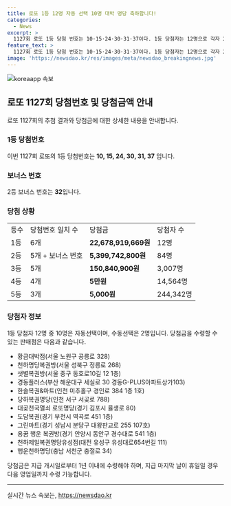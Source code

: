 ```yaml
---
title: 로또 1등 12명 자동 선택 10명 대박 명당 축하합니다!
categories:
  - News
excerpt: >
  1127회 로또 1등 당첨 번호는 10·15·24·30·31·37이다. 1등 당첨자는 12명으로 각자 22억6789만1969원을 받으며, 2등부터 5등까지의 당첨금도 공개됐다. 1년 이내에 당첨금을 수령해야 하며, 당첨 판매점은 12명 중 10명이 자동선택, 2명이 수동선택이었다.
feature_text: >
  1127회 로또 1등 당첨 번호는 10·15·24·30·31·37이다. 1등 당첨자는 12명으로 각자 22억6789만1969원을 받으며, 2등부터 5등까지의 당첨금도 공개됐다. 1년 이내에 당첨금을 수령해야 하며, 당첨 판매점은 12명 중 10명이 자동선택, 2명이 수동선택이었다.
image: 'https://newsdao.kr/res/images/meta/newsdao_breakingnews.jpg'
---
```


<p><img src="https://newsdao.kr/res/images/meta/newsdao_breakingnews.jpg" alt="koreaapp 속보" /></p>

<h2 data-ke-size="size26">로또 1127회 당첨번호 및 당첨금액 안내</h2>

<p data-ke-size="size16">로또 1127회의 추첨 결과와 당첨금에 대한 상세한 내용을 안내합니다.</p>

<h3>1등 당첨번호</h3>

<p data-ke-size="size16">이번 1127회 로또의 1등 당첨번호는 <b>10, 15, 24, 30, 31, 37</b> 입니다.</p>

<h3>보너스 번호</h3>

<p data-ke-size="size16">2등 보너스 번호는 <b>32</b>입니다.</p>

<h3>당첨 상황</h3>

<table>
  <tr>
    <td>등수</td>
    <td>당첨번호 일치 수</td>
    <td>당첨금</td>
    <td>당첨자 수</td>
  </tr>
  <tr>
    <td>1등</td>
    <td>6개</td>
    <td><b>22,678,919,669원</b></td>
    <td>12명</td>
  </tr>
  <tr>
    <td>2등</td>
    <td>5개 + 보너스 번호</td>
    <td><b>5,399,742,800원</b></td>
    <td>84명</td>
  </tr>
  <tr>
    <td>3등</td>
    <td>5개</td>
    <td><b>150,840,900원</b></td>
    <td>3,007명</td>
  </tr>
  <tr>
    <td>4등</td>
    <td>4개</td>
    <td><b>5만원</b></td>
    <td>14,564명</td>
  </tr>
  <tr>
    <td>5등</td>
    <td>3개</td>
    <td><b>5,000원</b></td>
    <td>244,342명</td>
  </tr>
</table>

<h3>당첨자 정보</h3>

<p data-ke-size="size16">1등 당첨자 12명 중 10명은 자동선택이며, 수동선택은 2명입니다. 당첨금을 수령할 수 있는 판매점은 다음과 같습니다.</p>

<ul>
  <li>황금대박점(서울 노원구 공릉로 328)</li>
  <li>천하명당복권방(서울 성북구 정릉로 268)</li>
  <li>샛별복권방(서울 중구 동호로10길 12 1층)</li>
  <li>경동플러스(부산 해운대구 세실로 30 경동G-PLUS아파트상가103)</li>
  <li>한솔복권&마트(인천 미추홀구 경인로 384 1층 1호)</li>
  <li>당하복권명당(인천 서구 서곶로 788)</li>
  <li>대곶천국열쇠 로또명당(경기 김포시 율생로 80)</li>
  <li>도담복권(경기 부천시 역곡로 451 1층)</li>
  <li>그린마트(경기 성남시 분당구 대왕판교로 255 107호)</li>
  <li>용꿈 행운 복권방(경기 안양시 동안구 경수대로 541 1층)</li>
  <li>천하제일복권명당유성점(대전 유성구 유성대로654번길 111)</li>
  <li>행운천하명당(충남 서천군 충절로 34)</li>
</ul>

<p data-ke-size="size16">당첨금은 지급 개시일로부터 1년 이내에 수령해야 하며, 지급 마지막 날이 휴일일 경우 다음 영업일까지 수령 가능합니다.</p>

<hr>
실시간 뉴스 속보는, <a href="https://newsdao.kr" rel="dofollow">https://newsdao.kr</a>



